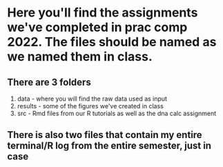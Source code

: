 # Here you'll find the assignments we've completed in prac comp 2022. The files should be named as we named them in class.

## There are 3 folders
1) data - where you will find the raw data used as input 
2) results - some of the figures we've created in class 
3) src - Rmd files from our R tutorials as well as the dna calc assignment 

## There is also two files that contain my entire terminal/R log from the entire semester, just in case 
  
